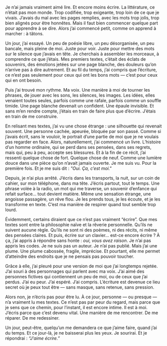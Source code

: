 Je n’ai jamais vraiment aimé lire. Et encore moins écrire. La littérature, ce n’était pas mon monde. Trop codifiée, trop exigeante, trop loin de ce que je vivais. J’avais du mal avec les pages remplies, avec les mots trop jolis, trop bien alignés pour être honnêtes. Mais il faut bien commencer quelque part pour apprendre à se dire. Alors j’ai commencé petit, comme on apprend à marcher : à tâtons.

Un jour, j’ai essayé. Un peu de poésie libre, un peu désorganisée, un peu bancale, mais pleine de moi. Juste pour voir. Juste pour mettre des mots sur le silence que j’avais en tête. Je cherchais à assembler les morceaux, à comprendre ce que j’étais. Mes premiers textes, c’était des éclats de souvenirs, des émotions jetées sur une page blanche, des douleurs qu’on n’arrive pas à dire autrement. Et au fil du temps, j’ai compris que l’écriture, ce n’est pas seulement pour ceux qui ont les bons mots — c’est pour ceux qui en ont besoin.

Puis j’ai trouvé mon rythme. Ma voix. Une manière à moi de tourner les phrases, de jouer avec les sons, les silences, les images. Les idées, elles venaient toutes seules, parfois comme une rafale, parfois comme un souffle timide. Une page blanche devenait un confident. Une épaule invisible. Et sans m’en rendre compte, j’étais en train de faire plus que d’écrire. J’étais en train de me construire.

En relisant mes textes, j’ai vu une chose étrange : une silhouette qui revenait souvent. Une personne cachée, apeurée, bloquée par son passé. Comme si j’avais écrit, sans le vouloir, le portrait d’une partie de moi que je ne voulais pas regarder en face. Alors, naturellement, j’ai commencé un livre. L’histoire d’un homme ordinaire, qui se perd dans ses pensées, dans ses regrets, mais qui, peu à peu, accepte ses blessures. Et à la fin de ce récit, j’ai ressenti quelque chose de fort. Quelque chose de neuf. Comme une lumière douce dans une pièce qu’on n’avait jamais ouverte. Je me suis vu. Pour la première fois. Et je me suis dit : _"Oui. Ça, c’est moi."_

Depuis, je n’ai plus arrêté. J’écris dans les transports, la nuit, sur un coin de cahier, sur mon téléphone, dans ma tête. J’écris partout, tout le temps. Une phrase volée à la radio, un mot qui me traverse, un souvenir d’enfance qui refait surface... tout devient matière. Même une sensation étrange, une angoisse passagère, un rêve flou. Je les prends tous, je les écoute, et je les transforme en texte. C’est ma manière de respirer quand tout semble trop lourd.

Évidemment, certains diraient que ce n’est pas vraiment “écrire”. Que mes textes sont entre la philosophie naïve et la rêverie personnelle. Qu’ils ne suivent aucune règle. Qu’ils ne sont ni des poèmes, ni des récits, ni même des pensées claires. Et puis, écrire sur un clavier... est-ce encore écrire ? À ça, j’ai appris à répondre sans honte : _oui, vous avez raison_. Je n’ai pas appris les codes. Je ne suis pas un auteur. Je n’ai pas publié. Mais j’ai une plume. Une plume cabossée, fragile, imprécise. Et pourtant, elle me permet d’atteindre des endroits que je ne pensais pas pouvoir toucher.

Grâce à elle, j’ai pleuré pour une version de moi que j’ai longtemps rejetée. J’ai souri à des personnages qui parlent avec ma voix. J’ai aimé des personnes fictives qui contiennent un peu de moi, ou de ceux que j’ai perdus. J’ai eu peur. J’ai espéré. J’ai compris. L’écriture est devenue ce lieu secret où je peux tout être — sans masque, sans retenue, sans pression.

Alors non, je n’écris pas pour être lu. À ce jour, personne — ou presque — n’a vraiment lu mes textes. Ce n’est pas par peur du regard, mais parce que je sens que ce chemin, pour l’instant, il est encore intime. Il est à moi. J’écris parce que c’est devenu vital. Une manière de me rencontrer. De me réparer. De me redessiner.

Un jour, peut-être, quelqu’un me demandera ce que j’aime faire, quand j’ai du temps. Et ce jour-là, je ne baisserai plus les yeux. Je sourirai. Et je répondrai : _“J’aime écrire.”_